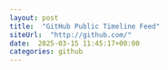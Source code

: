 ```yaml
---
layout: post
title:  "GitHub Public Timeline Feed"
siteUrl:  "http://github.com/"
date:  2025-03-15 11:45:17+00:00
categories: github
---
```

